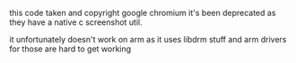 this code taken and copyright google chromium
it's been deprecated as they have a native c screenshot util.

it unfortunately doesn't work on arm as it uses libdrm stuff and
arm drivers for those are hard to get working